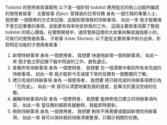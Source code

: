 Todolist 的使用者故事範例
以下是一個針對 todolist 應用程式的核心功能所編寫的使用者故事：
主要故事 (Epic): 管理我的日常任務
身為 一個忙碌的專業人士，
我想要 一個簡單的方式來記錄、追蹤和管理我的待辦事項，
如此一來 我才能確保不會忘記重要的事情，並能更有效率地安排我的工作。
這個主要故事涵蓋了整個 todolist 的核心價值。在實際開發中，通常會將這樣的大故事拆解成幾個更小的、可執行的使用者故事。
子故事 (User Stories):
以下是從主要故事中拆分出來，針對特定功能的子使用者故事：
1. 新增待辦事項
身為 一個使用者，
我想要 快速地新增一個待辦事項，
如此一來 我才能立即記錄下腦中閃過的工作，避免遺忘。
2. 查看所有待辦事項
身為 一個使用者，
我想要 在一個清單中看到所有未完成的待辦事項，
如此一來 我才能對今天或接下來的任務有一個整體的了解。
3. 標示完成的待辦事項
身為 一個使用者，
我想要 將已經完成的待辦事項標示為「已完成」，
如此一來 我可以清楚地看到我的進度，並專注於還沒完成的任務。
4. 編輯待辦事項內容
身為 一個使用者，
我想要 能夠修改已建立的待辦事項內容，
如此一來 當任務的細節有變動時，我能即時更新。
5. 刪除待辦事項
身為 一個使用者，
我想要 刪除不再需要或錯誤新增的待辦事項，
如此一來 我可以保持我的待辦清單整潔，只顯示相關的任務。